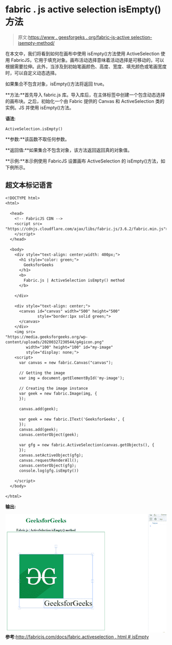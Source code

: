 # fabric . js active selection isEmpty()方法

> 原文:[https://www . geesforgeks . org/fabric-js-active selection-isempty-method/](https://www.geeksforgeeks.org/fabric-js-activeselection-isempty-method/)

在本文中，我们将看到如何在画布中使用 isEmpty()方法使用 ActiveSelection 使用 FabricJS，它用于填充对象。画布活动选择意味着活动选择是可移动的，可以根据需要拉伸。此外，当涉及到初始笔画颜色、高度、宽度、填充颜色或笔画宽度时，可以自定义动态选择。

如果集合不包含对象，isEmpty()方法将返回 true。

**方法:**首先导入 fabric.js 库。导入库后，在主体标签中创建一个包含动态选择的画布块。之后，初始化一个由 Fabric 提供的 Canvas 和 ActiveSelection 类的实例。JS 并使用 isEmpty()方法。

**语法**:

```
ActiveSelection.isEmpty()
```

**参数:**该函数不取任何参数。

**返回值:**如果集合不包含对象，该方法返回返回真的对象值。

**示例:**本示例使用 FabricJS 设置画布 ActiveSelection 的 isEmpty()方法，如下例所示。

## 超文本标记语言

```
<!DOCTYPE html> 
<html> 

  <head>
    <!-- FabricJS CDN -->
    <script src= 
"https://cdnjs.cloudflare.com/ajax/libs/fabric.js/3.6.2/fabric.min.js"> 
    </script> 
  </head> 

  <body> 
    <div style="text-align: center;width: 400px;"> 
      <h1 style="color: green;"> 
        GeeksforGeeks 
      </h1>
      <b> 
        Fabric.js | ActiveSelection isEmpty() method 
      </b> 

    </div> 

    <div style="text-align: center;"> 
      <canvas id="canvas" width="500" height="500"
              style="border:1px solid green;"> 
      </canvas> 
    </div> 
    <img src= 
"https://media.geeksforgeeks.org/wp-content/uploads/20200327230544/g4gicon.png"
         width="100" height="100" id="my-image"
         style="display: none;">
    <script> 
      var canvas = new fabric.Canvas("canvas"); 

      // Getting the image 
      var img = document.getElementById('my-image'); 

      // Creating the image instance 
      var geek = new fabric.Image(img, {
      }); 

      canvas.add(geek); 

      var geek = new fabric.IText('GeeksforGeeks', {
      });
      canvas.add(geek);
      canvas.centerObject(geek); 

      var gfg = new fabric.ActiveSelection(canvas.getObjects(), {
      });
      canvas.setActiveObject(gfg);
      canvas.requestRenderAll();
      canvas.centerObject(gfg);
      console.log(gfg.isEmpty()) 

    </script> 
  </body> 

</html>
```

**输出:**

![](img/63495e393f091a68a669a8a577cfc56b.png)
**参考:**[http://fabricjs.com/docs/fabric.activeselection . html # isEmpty](http://fabricjs.com/docs/fabric.ActiveSelection.html#isEmpty)